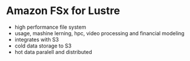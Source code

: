 # Amazon FSx for Lustre
- high performance file system
- usage, mashine lerning, hpc, video processing and financial modeling
- integrates with S3
- cold data storage to S3
- hot data paralell and distributed